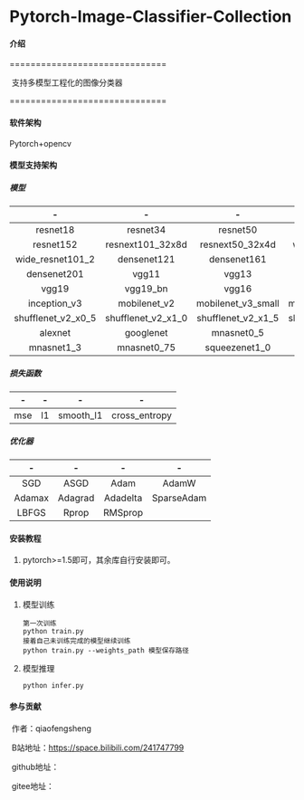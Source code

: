 # Pytorch-Image-Classifier-Collection

#### 介绍
==============================

​    支持多模型工程化的图像分类器

==============================

#### 软件架构
Pytorch+opencv

#### 模型支持架构

##### 	模型

|         -          |         -          |         -          |         -          |
| :----------------: | :----------------: | :----------------: | :----------------: |
|      resnet18      |      resnet34      |      resnet50      |     resnet101      |
|     resnet152      |  resnext101_32x8d  |  resnext50_32x4d   |  wide_resnet50_2   |
|  wide_resnet101_2  |    densenet121     |    densenet161     |    densenet169     |
|    densenet201     |       vgg11        |       vgg13        |      vgg13_bn      |
|       vgg19        |      vgg19_bn      |       vgg16        |      vgg16_bn      |
|    inception_v3    |    mobilenet_v2    | mobilenet_v3_small | mobilenet_v3_large |
| shufflenet_v2_x0_5 | shufflenet_v2_x1_0 | shufflenet_v2_x1_5 | shufflenet_v2_x2_0 |
|      alexnet       |     googlenet      |     mnasnet0_5     |     mnasnet1_0     |
|     mnasnet1_3     |    mnasnet0_75     |   squeezenet1_0    |   squeezenet1_1    |

##### 	损失函数

|  -   |  -   |     -     |       -       |
| :--: | :--: | :-------: | :-----------: |
| mse  |  l1  | smooth_l1 | cross_entropy |

##### 	优化器

|   -    |    -    |    -     |     -      |
| :----: | :-----: | :------: | :--------: |
|  SGD   |  ASGD   |   Adam   |   AdamW    |
| Adamax | Adagrad | Adadelta | SparseAdam |
| LBFGS  |  Rprop  | RMSprop  |            |


#### 安装教程

1.  pytorch>=1.5即可，其余库自行安装即可。

#### 使用说明

1. 模型训练

   ```
   第一次训练
   python train.py
   接着自己未训练完成的模型继续训练
   python train.py --weights_path 模型保存路径
   ```

2. 模型推理

   ```
   python infer.py
   ```

#### 参与贡献

​	作者：qiaofengsheng

​	B站地址：https://space.bilibili.com/241747799

​	github地址：

​	gitee地址：